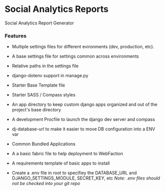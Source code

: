 Social Analytics Reports
===========================
Social Analytics Report Generator


### Features
* Multiple settings files for different evironments (dev, production, etc).
* A base settings file for settings common across environments
* Relative paths in the settings file
* django-dotenv support in manage.py
* Starter Base Template file
* Starter SASS / Compass styles
* An app directory to keep custom django apps organized and out of the
  project's base directory
* A development Procfile to launch the django dev server and compass
* dj-database-url to make it easier to move DB configuration into a ENV var
* Common Bundled Applications
* A a basic fabric file to help deployment to WebFaction
* A requirements template of basic apps to install

* Create a .env file in root to specifiey the DATABASE_URL and DJANGO_SETTINGS_MODULE, SECRET_KEY, etc _Note: .env files should not be checked into your git repo_




